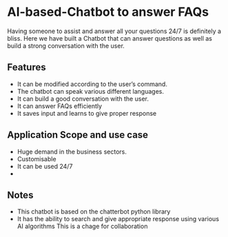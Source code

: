 # AI-based-Chatbot to answer FAQs
Having someone to assist and answer all your questions 24/7 is definitely a bliss.
Here we have built a Chatbot that can answer questions as well as build a strong conversation with the user.

## Features

- It can be modified according to the user’s command.
- The chatbot can speak various different languages.
- It can build a good conversation with the user.
- It can answer FAQs efficiently
- It saves input and learns to give proper response

## Application Scope and use case
- Huge demand in the business sectors.
- Customisable
- It can be used 24/7
- 

## Notes
- This chatbot is based on the chatterbot python library
- It has the ability to search and give appropriate response using various AI algorithms
This is a chage for collaboration


